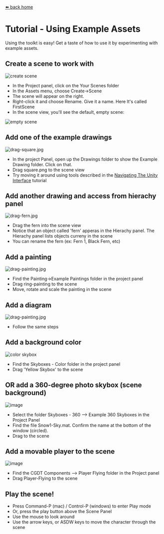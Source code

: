 [⬅️ back home](intro.html)

# Tutorial - Using Example Assets

Using the toolkt is easy! Get a taste of how to use it by experimenting with example assets.

## Create a scene to work with

![create scene](images/create-scene.jpg)

* In the Project panel, click on the Your Scenes folder
* In the Assets menu, choose Create->Scene
* The scene will appear on the right.
* Right-click it and choose Rename. Give it a name. Here It's called FirstScene
* In the scene view, you'll see the default, empty scene:

![empty scene](images/default-scene.jpg)

## Add one of the example drawings

![drag-square.jpg](images/drag-square.jpg)

* In the project Panel, open up the Drawings folder to show the Example Drawing folder. Click on that.
* Drag square.png to the scene view
* Try moving it around using tools described in the [Navigating The Unity Interface](NavigatingTheUnityInterface.md) tutorial

## Add another drawing and access from hierachy panel

![drag-fern.jpg](images/drag-fern.jpg)

* Drag the fern into the scene view
* Notice that an object called 'fern' apperas in the Hierachy panel. The Hierachy panel lists objects curreny in the scene
* You can rename the fern (ex: Fern 1, Black Fern, etc)

## Add a painting

![drag-painting.jpg](images/drag-painting.jpg)

* Find the Painting->Example Paintings folder in the project panel
* Drag ring-painting to the scene
* Move, rotate and scale the painting in the scene

## Add a diagram

![drag-painting.jpg](images/add-diagram.jpg)

* Follow the same steps

## Add a background color

![color skybox](images/add-skybox-color.jpg)

* Find the Skyboxes - Color folder in the project panel
* Drag 'Yellow Skybox' to the scene

## OR add a 360-degree photo skybox (scene background)

![image](images/skybox-360.jpg)

* Select the folder Skyboxes - 360 --> Example 360 Skyboxes in the Project Panel
* Find the file Snow1-Sky.mat. Confirm the name at the bottom of the window (circled).
* Drag to the scene

## Add a movable player to the scene

![image](images/add-player.jpg)

* Find the CGDT Components --> Player Flying folder in the Project panel
* Drag Player-Flying to the scene

## Play the scene!

* Press Command-P (mac) / Control-P (windows) to enter Play mode
* Or, press the play button above the Scene Panel
* Use the mouse to look around
* Use the arrow keys, or ASDW keys to move the character through the scene




